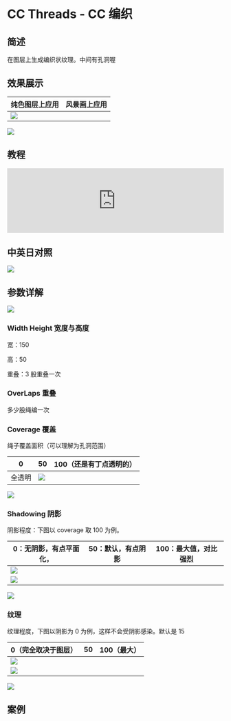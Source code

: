 # CC Threads - CC 编织

## 简述

在图层上生成编织状纹理。中间有孔洞喔

## 效果展示

| 纯色图层上应用                                  | 风景画上应用 |
| ----------------------------------------------- | ------------ |
| ![](https://cdn.yuelili.com/20211230122928.png) |

![](https://cdn.yuelili.com/20211230123013.png)

## 教程

<iframe src="https://player.bilibili.com/player.html?bvid=BV1e34y1X7Vj&page=127&high_quality=1" width="100%" allowfullscreen="allowfullscreen" frameborder="0"></iframe>

## 中英日对照

![](https://mir.yuelili.com/wp-content/uploads/user/AE/effects/AE-Effects-Generate-CC_Threads.png)

## 参数详解

![](https://cdn.yuelili.com/20211230133556.png)

### Width Height 宽度与高度

宽：150

高：50

重叠：3 股重叠一次

### OverLaps 重叠

多少股绳编一次

### Coverage 覆盖

绳子覆盖面积（可以理解为孔洞范围）

| 0      | 50                                              | 100（还是有丁点透明的） |
| ------ | ----------------------------------------------- | ----------------------- |
| 全透明 | ![](https://cdn.yuelili.com/20211230133819.png) |

![](https://cdn.yuelili.com/20211230133927.png)

### Shadowing 阴影

阴影程度：下图以 coverage 取 100 为例。

| 0：无阴影，有点平面化，                         | 50：默认，有点阴影 | 100：最大值，对比强烈 |
| ----------------------------------------------- | ------------------ | --------------------- |
| ![](https://cdn.yuelili.com/20211230134057.png) |
| ![](https://cdn.yuelili.com/20211230133927.png) |

![](https://cdn.yuelili.com/20211230134207.png)

### 纹理

纹理程度，下图以阴影为 0 为例，这样不会受阴影感染。默认是 15

| 0（完全取决于图层）                             | 50  | 100（最大） |
| ----------------------------------------------- | --- | ----------- |
| ![](https://cdn.yuelili.com/20211230134508.png) |
| ![](https://cdn.yuelili.com/20211230134614.png) |

![](https://cdn.yuelili.com/20211230134627.png)

## 案例
